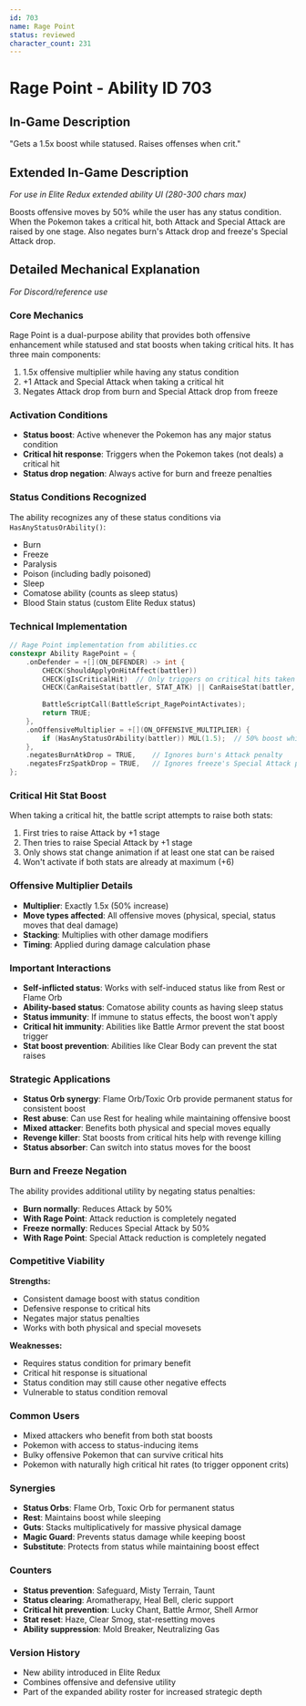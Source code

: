 ```yaml
---
id: 703
name: Rage Point
status: reviewed
character_count: 231
---
```


# Rage Point - Ability ID 703

## In-Game Description
"Gets a 1.5x boost while statused. Raises offenses when crit."

## Extended In-Game Description
*For use in Elite Redux extended ability UI (280-300 chars max)*

Boosts offensive moves by 50% while the user has any status condition. When the Pokemon takes a critical hit, both Attack and Special Attack are raised by one stage. Also negates burn's Attack drop and freeze's Special Attack drop.

## Detailed Mechanical Explanation
*For Discord/reference use*

### Core Mechanics
Rage Point is a dual-purpose ability that provides both offensive enhancement while statused and stat boosts when taking critical hits. It has three main components:
1. 1.5x offensive multiplier while having any status condition
2. +1 Attack and Special Attack when taking a critical hit
3. Negates Attack drop from burn and Special Attack drop from freeze

### Activation Conditions
- **Status boost**: Active whenever the Pokemon has any major status condition
- **Critical hit response**: Triggers when the Pokemon takes (not deals) a critical hit
- **Status drop negation**: Always active for burn and freeze penalties

### Status Conditions Recognized
The ability recognizes any of these status conditions via `HasAnyStatusOrAbility()`:
- Burn
- Freeze  
- Paralysis
- Poison (including badly poisoned)
- Sleep
- Comatose ability (counts as sleep status)
- Blood Stain status (custom Elite Redux status)

### Technical Implementation
```c
// Rage Point implementation from abilities.cc
constexpr Ability RagePoint = {
    .onDefender = +[](ON_DEFENDER) -> int {
        CHECK(ShouldApplyOnHitAffect(battler))
        CHECK(gIsCriticalHit)  // Only triggers on critical hits taken
        CHECK(CanRaiseStat(battler, STAT_ATK) || CanRaiseStat(battler, STAT_SPATK))
        
        BattleScriptCall(BattleScript_RagePointActivates);
        return TRUE;
    },
    .onOffensiveMultiplier = +[](ON_OFFENSIVE_MULTIPLIER) {
        if (HasAnyStatusOrAbility(battler)) MUL(1.5);  // 50% boost while statused
    },
    .negatesBurnAtkDrop = TRUE,    // Ignores burn's Attack penalty
    .negatesFrzSpatkDrop = TRUE,   // Ignores freeze's Special Attack penalty
};
```

### Critical Hit Stat Boost
When taking a critical hit, the battle script attempts to raise both stats:
1. First tries to raise Attack by +1 stage
2. Then tries to raise Special Attack by +1 stage  
3. Only shows stat change animation if at least one stat can be raised
4. Won't activate if both stats are already at maximum (+6)

### Offensive Multiplier Details
- **Multiplier**: Exactly 1.5x (50% increase)
- **Move types affected**: All offensive moves (physical, special, status moves that deal damage)
- **Stacking**: Multiplies with other damage modifiers
- **Timing**: Applied during damage calculation phase

### Important Interactions
- **Self-inflicted status**: Works with self-induced status like from Rest or Flame Orb
- **Ability-based status**: Comatose ability counts as having sleep status
- **Status immunity**: If immune to status effects, the boost won't apply
- **Critical hit immunity**: Abilities like Battle Armor prevent the stat boost trigger
- **Stat boost prevention**: Abilities like Clear Body can prevent the stat raises

### Strategic Applications
- **Status Orb synergy**: Flame Orb/Toxic Orb provide permanent status for consistent boost
- **Rest abuse**: Can use Rest for healing while maintaining offensive boost
- **Mixed attacker**: Benefits both physical and special moves equally
- **Revenge killer**: Stat boosts from critical hits help with revenge killing
- **Status absorber**: Can switch into status moves for the boost

### Burn and Freeze Negation
The ability provides additional utility by negating status penalties:
- **Burn normally**: Reduces Attack by 50%
- **With Rage Point**: Attack reduction is completely negated
- **Freeze normally**: Reduces Special Attack by 50% 
- **With Rage Point**: Special Attack reduction is completely negated

### Competitive Viability
**Strengths:**
- Consistent damage boost with status condition
- Defensive response to critical hits
- Negates major status penalties
- Works with both physical and special movesets

**Weaknesses:**
- Requires status condition for primary benefit
- Critical hit response is situational
- Status condition may still cause other negative effects
- Vulnerable to status condition removal

### Common Users
- Mixed attackers who benefit from both stat boosts
- Pokemon with access to status-inducing items
- Bulky offensive Pokemon that can survive critical hits
- Pokemon with naturally high critical hit rates (to trigger opponent crits)

### Synergies
- **Status Orbs**: Flame Orb, Toxic Orb for permanent status
- **Rest**: Maintains boost while sleeping
- **Guts**: Stacks multiplicatively for massive physical damage
- **Magic Guard**: Prevents status damage while keeping boost
- **Substitute**: Protects from status while maintaining boost effect

### Counters
- **Status prevention**: Safeguard, Misty Terrain, Taunt
- **Status clearing**: Aromatherapy, Heal Bell, cleric support
- **Critical hit prevention**: Lucky Chant, Battle Armor, Shell Armor
- **Stat reset**: Haze, Clear Smog, stat-resetting moves
- **Ability suppression**: Mold Breaker, Neutralizing Gas

### Version History
- New ability introduced in Elite Redux
- Combines offensive and defensive utility
- Part of the expanded ability roster for increased strategic depth